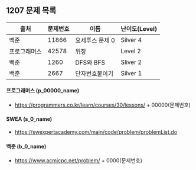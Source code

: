 ## 1207 문제 목록




| 출처         | 문제번호 | 이름            | 난이도(Level) |
| ------------ | -------- | --------------- | ------------- |
| 백준         | 11866    | 요세푸스 문제 0 | Silver 4      |
| 프로그래머스 | 42578    | 위장            | Level 2       |
| 백준         | 1260     | DFS와 BFS       | Sliver 2      |
| 백준         | 2667     | 단자번호붙이기  | Silver 1      |



#### 프로그래머스 (p_00000_name)

- https://programmers.co.kr/learn/courses/30/lessons/ + 00000(문제번호)

#### SWEA (s_0_name)

- https://swexpertacademy.com/main/code/problem/problemList.do

#### 백준 (b_0_name)

- https://www.acmicpc.net/problem/ + 0000(문제번호)

